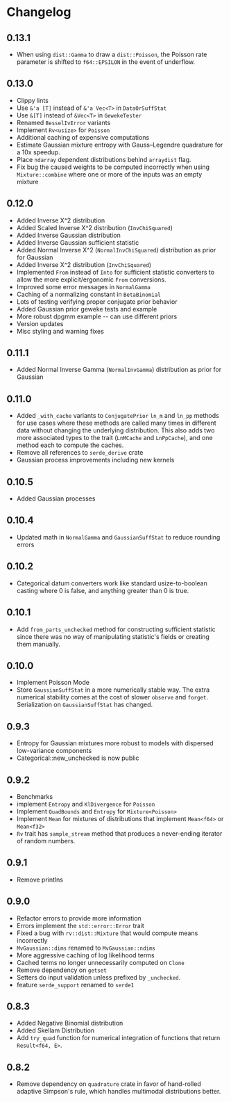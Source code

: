 # Changelog

## 0.13.1
- When using `dist::Gamma` to draw a `dist::Poisson`, the Poisson rate
    parameter is shifted to `f64::EPSILON` in the event of underflow.

## 0.13.0
- Clippy lints
- Use `&'a [T]` instead of `&'a Vec<T>` in `DataOrSuffStat`
- Use `&[T]` instead of `&Vec<T>` in `GewekeTester`
- Renamed `BesselIvError` variants
- Implement `Rv<usize>` for `Poisson`
- Additional caching of expensive computations
- Estimate Gaussian mixture entropy with Gauss–Legendre quadrature for a 10x
    speedup.
- Place `ndarray` dependent distributions behind `arraydist` flag.
- Fix bug the caused weights to be computed incorrectly when using
    `Mixture::combine` where one or more of the inputs was an empty mixture

## 0.12.0
- Added Inverse X^2 distribution
- Added Scaled Inverse X^2 distribution (`InvChiSquared`)
- Added Inverse Gaussian distribution
- Added Inverse Gaussian sufficient statistic
- Added Normal Inverse X^2 (`NormalInvChiSquared`) distribution as prior for
    Gaussian
- Added Inverse X^2 distribution (`InvChiSquared`)
- Implemented `From` instead of `Into` for sufficient statistic converters to
    allow the more explicit/ergonomic `From` conversions.
- Improved some error messages in `NormalGamma`
- Caching of a normalizing constant in `BetaBinomial`
- Lots of testing verifying proper conjugate prior behavior
- Added Gaussian prior geweke tests and example
- More robust dpgmm example -- can use different priors
- Version updates
- Misc styling and warning fixes

## 0.11.1
- Added Normal Inverse Gamma (`NormalInvGamma`) distribution as prior for
    Gaussian

## 0.11.0
- Added `_with_cache` variants to `ConjugatePrior` `ln_m` and `ln_pp` methods
    for use cases where these methods are called many times in different data
    without changing the underlying distribution. This also adds two more
    associated types to the trait (`LnMCache` and `LnPpCache`), and one method
    each to compute the caches.
- Remove all references to `serde_derive` crate
- Gaussian process improvements including new kernels

## 0.10.5
- Added Gaussian processes

## 0.10.4
- Updated math in `NormalGamma` and `GaussianSuffStat` to reduce rounding errors

## 0.10.2
- Categorical datum converters work like standard usize-to-boolean casting where
    0 is false, and anything greater than 0 is true.

## 0.10.1
- Add `from_parts_unchecked` method for constructing sufficient statistic since
    there was no way of manipulating statistic's fields or creating them
    manually.

## 0.10.0
- Implement Poisson Mode
- Store `GaussianSuffStat` in a more numerically stable way. The extra numerical
    stability comes at the cost of slower `observe` and `forget`. Serialization
    on `GaussianSuffStat` has changed.

## 0.9.3
- Entropy for Gaussian mixtures more robust to models with dispersed
    low-variance components
- Categorical::new_unchecked is now public

## 0.9.2
- Benchmarks
- implement `Entropy` and `KlDivergence` for `Poisson`
- Implement `QuadBounds` and `Entropy` for `Mixture<Poisson>`
- Implement `Mean` for mixtures of distributions that implement `Mean<f64>` or
    `Mean<f32>`
- `Rv` trait has `sample_stream` method that produces a never-ending iterator of
    random numbers.

## 0.9.1
- Remove printlns

## 0.9.0
- Refactor errors to provide more information
- Errors implement the `std::error::Error` trait
- Fixed a bug with `rv::dist::Mixture` that would compute means incorrectly
- `MvGaussian::dims` renamed to `MvGaussian::ndims`
- More aggressive caching of log likelihood terms
- Cached terms no longer unnecessarily computed on `Clone`
- Remove dependency on `getset`
- Setters do input validation unless prefixed by `_unchecked`.
- feature `serde_support` renamed to `serde1`

## 0.8.3
- Added Negative Binomial distribution
- Added Skellam Distribution
- Add `try_quad` function for numerical integration of functions that return
    `Result<f64, E>`.

## 0.8.2
- Remove dependency on `quadrature` crate in favor of hand-rolled adaptive
    Simpson's rule, which handles multimodal distributions better.
